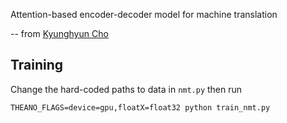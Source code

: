 Attention-based encoder-decoder model for machine translation

-- from [Kyunghyun Cho](http://www.kyunghyuncho.me/)

## Training
Change the hard-coded paths to data in `nmt.py` then run
```
THEANO_FLAGS=device=gpu,floatX=float32 python train_nmt.py 
```
